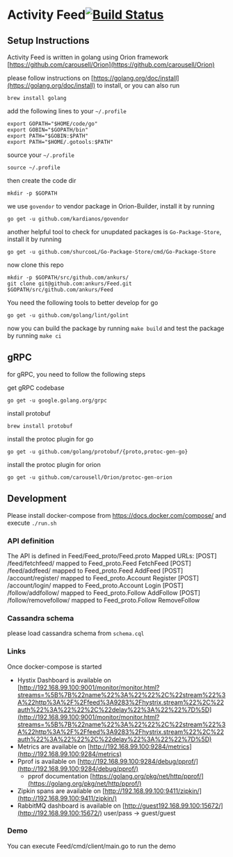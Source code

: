 # Activity Feed[![Build Status](https://travis-ci.com/ankurs/Feed.svg?token=kSVweyyqayUyyfutjTqD&branch=master)](https://travis-ci.com/ankurs/Feed)

## Setup Instructions
Activity Feed is written in golang using Orion framework [https://github.com/carousell/Orion](https://github.com/carousell/Orion)

please follow instructions on [https://golang.org/doc/install](https://golang.org/doc/install) to install, or you can also run
```
brew install golang
```
add the following lines to your `~/.profile`
```
export GOPATH="$HOME/code/go"
export GOBIN="$GOPATH/bin"
export PATH="$GOBIN:$PATH"
export PATH="$HOME/.gotools:$PATH"
```

source your `~/.profile`
```
source ~/.profile
```

then create the code dir
```
mkdir -p $GOPATH
```

we use `govendor` to vendor package in Orion-Builder, install it by running
```
go get -u github.com/kardianos/govendor
```
another helpful tool to check for unupdated packages is `Go-Package-Store`, install it by running
```
go get -u github.com/shurcooL/Go-Package-Store/cmd/Go-Package-Store
```
now clone this repo
```
mkdir -p $GOPATH/src/github.com/ankurs/
git clone git@github.com:ankurs/Feed.git $GOPATH/src/github.com/ankurs/Feed
```

You need the following tools to better develop for go
```
go get -u github.com/golang/lint/golint
```

now you can build the package by running `make build` and test the package by running `make ci`

## gRPC
for gRPC, you need to follow the following steps

get gRPC codebase
```
go get -u google.golang.org/grpc
```

install protobuf
```
brew install protobuf
```

install the protoc plugin for go
```
go get -u github.com/golang/protobuf/{proto,protoc-gen-go}
```

install the protoc plugin for orion
```
go get -u github.com/carousell/Orion/protoc-gen-orion
```

## Development
Please install docker-compose from https://docs.docker.com/compose/ and execute `./run.sh`

### API definition
The API is defined in Feed/Feed\_proto/Feed.proto
Mapped URLs:
         [POST] /feed/fetchfeed/ mapped to Feed_proto.Feed FetchFeed
         [POST] /feed/addfeed/ mapped to Feed_proto.Feed AddFeed
         [POST] /account/register/ mapped to Feed_proto.Account Register
         [POST] /account/login/ mapped to Feed_proto.Account Login
         [POST] /follow/addfollow/ mapped to Feed_proto.Follow AddFollow
         [POST] /follow/removefollow/ mapped to Feed_proto.Follow RemoveFollow

### Cassandra schema
please load cassandra schema from `schema.cql`

### Links
Once docker-compose is started
* Hystix Dashboard is available on [http://192.168.99.100:9001/monitor/monitor.html?streams=%5B%7B%22name%22%3A%22%22%2C%22stream%22%3A%22http%3A%2F%2Ffeed%3A9283%2Fhystrix.stream%22%2C%22auth%22%3A%22%22%2C%22delay%22%3A%22%22%7D%5D](http://192.168.99.100:9001/monitor/monitor.html?streams=%5B%7B%22name%22%3A%22%22%2C%22stream%22%3A%22http%3A%2F%2Ffeed%3A9283%2Fhystrix.stream%22%2C%22auth%22%3A%22%22%2C%22delay%22%3A%22%22%7D%5D)
* Metrics are available on [http://192.168.99.100:9284/metrics](http://192.168.99.100:9284/metrics)
* Pprof is available on [http://192.168.99.100:9284/debug/pprof/](http://192.168.99.100:9284/debug/pprof/)
    * pprof documentation [https://golang.org/pkg/net/http/pprof/](https://golang.org/pkg/net/http/pprof/)
* Zipkin spans are available on [http://192.168.99.100:9411/zipkin/](http://192.168.99.100:9411/zipkin/)
* RabbitMQ dashboard is available on [http://guest192.168.99.100:15672/](http://192.168.99.100:15672/) user/pass -> guest/guest

### Demo
You can execute Feed/cmd/client/main.go to run the demo
